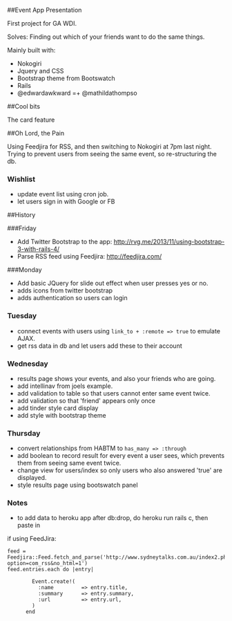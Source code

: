 ##Event App Presentation

First project for GA WDI. 

Solves: Finding out which of your friends want to do the same things. 

Mainly built with:

* Nokogiri
* Jquery and CSS
* Bootstrap theme from Bootswatch
* Rails
* @edwardawkward =+ @mathildathompso

##Cool bits

The card feature

##Oh Lord, the Pain

Using Feedjira for RSS, and then switching to Nokogiri at 7pm last night. 
Trying to prevent users from seeing the same event, so re-structuring the db. 

### Wishlist

* update event list using cron job.  
* let users sign in with Google or FB

##History

###Friday 

* Add Twitter Bootstrap to the app: http://rvg.me/2013/11/using-bootstrap-3-with-rails-4/
* Parse RSS feed using Feedjira: http://feedjira.com/

###Monday
* Add basic JQuery for slide out effect when user presses yes or no. 
* adds icons from twitter bootstrap
* adds authentication so users can login

### Tuesday
* connect events with users using ```link_to + :remote => true``` to emulate AJAX.  
* get rss data in db and let users add these to their account

### Wednesday

* results page shows your events, and also your friends who are going. 
* add intellinav from joels example. 
* add validation to table so that users cannot enter same event twice. 
* add validation so that 'friend' appears only once 
* add tinder style card display
* add style with bootstrap theme

### Thursday

* convert relationships from HABTM to ```has_many => :through```
* add boolean to record result for every event a user sees, which prevents them from seeing same event twice. 
* change view for users/index so only users who also answered 'true' are displayed. 
* style results page using bootswatch panel


### Notes

* to add data to heroku app after db:drop, do heroku run rails c, then paste in

if using FeedJira:

```
feed = Feedjira::Feed.fetch_and_parse('http://www.sydneytalks.com.au/index2.php?option=com_rss&no_html=1')
feed.entries.each do |entry|

        Event.create!(
          :name         => entry.title,
          :summary      => entry.summary,
          :url          => entry.url,                
        )
      end
```
